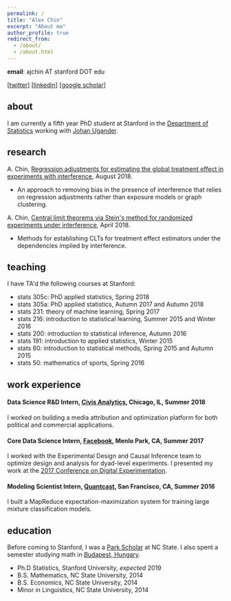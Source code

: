 ```yaml
---
permalink: /
title: "Alex Chin"
excerpt: "About me"
author_profile: true
redirect_from: 
  - /about/
  - /about.html
---
```

**email**: ajchin AT stanford DOT edu

[[twitter](https://twitter.com/ajwchin)] [[linkedin](https://www.linkedin.com/in/ajwchin/)] [[google scholar](https://scholar.google.com/citations?user=l-qCAaAAAAAJ&hl=en)]


## about

I am currently a fifth year PhD student at Stanford in the [Department of Statistics](https://statistics.stanford.edu/) working with [Johan Ugander](https://web.stanford.edu/~jugander/).



## research

A. Chin, [Regression adjustments for estimating the global treatment effect in experiments with interference](https://arxiv.org/abs/1808.08683), August 2018.
* An approach to removing bias in the presence of interference that relies on regression adjustments rather than exposure models or graph clustering.

A. Chin, [Central limit theorems via Stein's method for randomized experiments under interference](https://arxiv.org/abs/1804.03105), April 2018.
* Methods for establishing CLTs for treatment effect estimators under the dependencies implied by interference.

## teaching

I have TA'd the following courses at Stanford:

* stats 305c: PhD applied statistics, Spring 2018
* stats 305a: PhD applied statistics, Autumn 2017 and Autumn 2018
* stats 231: theory of machine learning, Spring 2017
* stats 216: introduction to statistical learning, Summer 2015 and Winter 2016
* stats 200: introduction to statistical inference, Autumn 2016
* stats 191: introduction to applied statistics, Winter 2015
* stats 60: introduction to statistical methods, Spring 2015 and Autumn 2015
* stats 50: mathematics of sports, Spring 2016


## work experience

#### Data Science R&D Intern, [Civis Analytics](https://www.civisanalytics.com/), Chicago, IL, Summer 2018
I worked on building a media attribution and optimization platform for both political and commercial applications.

#### Core Data Science Intern, [Facebook](https://research.fb.com/category/data-science/), Menlo Park, CA, Summer 2017
I worked with the Experimental Design and Causal Inference team to optimize design and analysis for dyad-level experiments.  I presented my work at the [2017 Conference on Digital Experimentation](http://ide.mit.edu/sites/default/files/agendas/CODE%202017%20Agenda.pdf).

#### Modeling Scientist Intern, [Quantcast](https://www.quantcast.com/), San Francisco, CA, Summer 2016
I built a MapReduce expectation-maximization system for training large mixture classification models.

## education

Before coming to Stanford, I was a [Park Scholar](https://park.ncsu.edu/) at NC State.  I also spent a semester studying math in [Budapest, Hungary](https://www.budapestsemesters.com/).

* Ph.D Statistics, Stanford University, *expected* 2019
* B.S. Mathematics, NC State University, 2014
* B.S. Economics, NC State University, 2014
* Minor in Linguistics, NC State University, 2014
